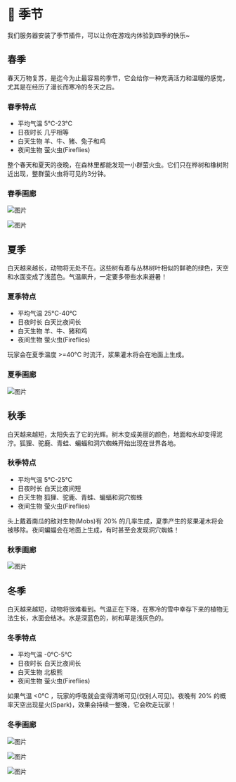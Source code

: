 # 🎄 季节

我们服务器安装了季节插件，可以让你在游戏内体验到四季的快乐~

## 春季

春天万物复苏，是迄今为止最容易的季节，它会给你一种充满活力和温暖的感觉，尤其是在经历了漫长而寒冷的冬天之后。

### 春季特点

- 平均气温 5°C-23°C
- 日夜时长 几乎相等
- 白天生物 羊、牛、猪、兔子和鸡
- 夜间生物 萤火虫(Fireflies)

整个春天和夏天的夜晚，在森林里都能发现一小群萤火虫。它们只在桦树和橡树附近出现，整群萤火虫将可见约3分钟。

### 春季画廊

![图片](/season/spring_0.png)

![图片](/season/spring_1.png)

## 夏季

白天越来越长，动物将无处不在。这些树有着与丛林树叶相似的鲜艳的绿色，天空和水面变成了浅蓝色。气温飙升，一定要多带些水来避暑！

### 夏季特点

- 平均气温 25°C-40°C
- 日夜时长 白天比夜间长
- 白天生物 羊、牛、猪和鸡
- 夜间生物 萤火虫(Fireflies)

玩家会在夏季温度 >=40°C 时流汗，浆果灌木将会在地面上生成。

### 夏季画廊

![图片](/season/summer_0.png)

## 秋季

白天越来越短，太阳失去了它的光辉。树木变成美丽的颜色，地面和水却变得泥泞。狐狸、驼鹿、青蛙、蝙蝠和洞穴蜘蛛开始出现在世界各地。

### 秋季特点

- 平均气温 5°C-25°C
- 日夜时长 白天比夜间短
- 白天生物 狐狸、驼鹿、青蛙、蝙蝠和洞穴蜘蛛 
- 夜间生物 萤火虫(Fireflies)

头上戴着南瓜的敌对生物(Mobs)有 20% 的几率生成，夏季产生的浆果灌木将会被移除。夜间蝙蝠会在地面上生成，有时甚至会发现洞穴蜘蛛！

### 秋季画廊

![图片](/season/fall_0.png)


## 冬季

白天越来越短，动物将很难看到。气温正在下降，在寒冷的雪中幸存下来的植物无法生长，水面会结冰。水是深蓝色的，树和草是浅灰色的。

### 冬季特点

- 平均气温 -0°C-5°C
- 日夜时长 白天比夜间长
- 白天生物 北极熊
- 夜间生物 萤火虫(Fireflies)

如果气温 <0°C ，玩家的呼吸就会变得清晰可见(仅别人可见)。夜晚有 20% 的概率天空出现星火(Spark)，效果会持续一整晚，它会吹走玩家！

### 冬季画廊

![图片](/season/winter_0.png)

![图片](/season/winter_1.png)

![图片](/season/winter_2.png)